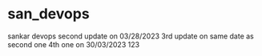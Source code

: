 # san_devops
sankar devops
second update on 03/28/2023
3rd update on same date as second one
4th one on 30/03/2023
123








